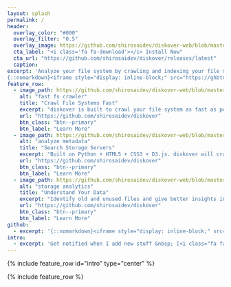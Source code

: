 ```yaml
---
layout: splash
permalink: /
header:
  overlay_color: "#000"
  overlay_filter: "0.5"
  overlay_image: https://github.com/shirosaidev/diskover-web/blob/master/docs/diskover-web-heatmap-screenshot.png?raw=true
  cta_label: "<i class='fa fa-download'></i> Install Now"
  cta_url: "https://github.com/shirosaidev/diskover/releases/latest"
  caption:
excerpt: 'Analyze your file system by crawling and indexing your file metadata into Elasticsearch.<br /> <small><a href="https://github.com/shirosaidev/diskover/releases/tag/v1.4.0">Latest release v1.4.0</a></small><br /><br />
{::nomarkdown}<iframe style="display: inline-block;" src="https://ghbtns.com/github-btn.html?user=shirosaidev&repo=diskover&type=star&count=true&size=large" frameborder="0" scrolling="0" width="160px" height="30px"></iframe> <iframe style="display: inline-block;" src="https://ghbtns.com/github-btn.html?user=shirosaidev&repo=diskover&type=fork&count=true&size=large" frameborder="0" scrolling="0" width="158px" height="30px"></iframe>{:/nomarkdown}'
feature_row:
  - image_path: https://github.com/shirosaidev/diskover-web/blob/master/docs/diskover-web-filetree-screenshot.png?raw=true
    alt: "fast fs crawler"
    title: "Crawl File Systems Fast"
    excerpt: "diskover is built to crawl your file system as fast as possible, locally or over nfs/smb."
    url: "https://github.com/shirosaidev/diskover"
    btn_class: "btn--primary"
    btn_label: "Learn More"
  - image_path: https://github.com/shirosaidev/diskover-web/blob/master/docs/diskover-web-dashboard-screenshot.png?raw=true
    alt: "analyze metadata"
    title: "Search Storage Servers"
    excerpt: "Built on Python + HTML5 + CSS3 + D3.js. diskover will crawl, search and analyze all your file metadata."
    url: "https://github.com/shirosaidev/diskover"
    btn_class: "btn--primary"
    btn_label: "Learn More"
  - image_path: https://github.com/shirosaidev/diskover-web/blob/master/docs/diskover-web-treemap-screenshot.png?raw=true
    alt: "storage analytics"
    title: "Understand Your Data"
    excerpt: "Identify old and unused files and give better insights into data change 'hotfiles', file duplication 'dupes' and wasted space."
    url: "https://github.com/shirosaidev/diskover"
    btn_class: "btn--primary"
    btn_label: "Learn More"
github:
  - excerpt: '{::nomarkdown}<iframe style="display: inline-block;" src="https://ghbtns.com/github-btn.html?user=shirosaidev&repo=diskover&type=star&count=true&size=large" frameborder="0" scrolling="0" width="160px" height="30px"></iframe> <iframe style="display: inline-block;" src="https://ghbtns.com/github-btn.html?user=shirosaidev&repo=diskover&type=fork&count=true&size=large" frameborder="0" scrolling="0" width="158px" height="30px"></iframe>{:/nomarkdown}'
intro:
  - excerpt: 'Get notified when I add new stuff &nbsp; [<i class="fa fa-google"></i> Google Group](https://groups.google.com/forum/?hl=en#!forum/diskover){: .btn .btn--primary} [<i class="fa fa-patreon"></i> Donate](https://www.patreon.com/diskover){: .btn .btn--primary}'
---
```


{% include feature_row id="intro" type="center" %}

{% include feature_row %}
